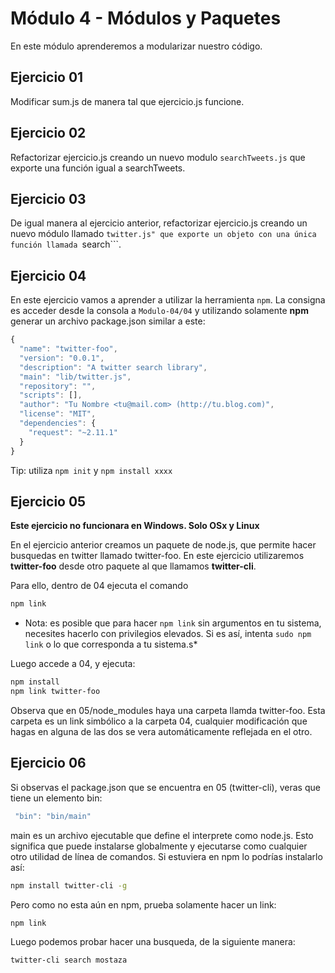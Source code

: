 # Módulo 4 - Módulos y Paquetes

En este módulo aprenderemos a modularizar nuestro código.

## Ejercicio 01

Modificar sum.js de manera tal que ejercicio.js funcione.

## Ejercicio 02

Refactorizar ejercicio.js creando un nuevo modulo ```searchTweets.js``` que exporte una función igual a searchTweets.

## Ejercicio 03

De igual manera al ejercicio anterior, refactorizar ejercicio.js creando un nuevo módulo llamado ```twitter.js" que exporte un objeto con una única función llamada ```search```.

## Ejercicio 04

En este ejercicio vamos a aprender a utilizar la herramienta ```npm```. La consigna es acceder desde la consola a ```Modulo-04/04``` y utilizando solamente **npm** generar un archivo package.json similar a este:

```javascript
{
  "name": "twitter-foo",
  "version": "0.0.1",
  "description": "A twitter search library",
  "main": "lib/twitter.js",
  "repository": "",
  "scripts": [],
  "author": "Tu Nombre <tu@mail.com> (http://tu.blog.com)",
  "license": "MIT",
  "dependencies": {
    "request": "~2.11.1"
  }
}
```

Tip: utiliza ```npm init``` y ```npm install xxxx``` 

## Ejercicio 05

**Este ejercicio no funcionara en Windows. Solo OSx y Linux**

En el ejercicio anterior creamos un paquete de node.js, que permite hacer busquedas en twitter llamado twitter-foo. En este ejercicio utilizaremos **twitter-foo** desde otro paquete al que llamamos **twitter-cli**.

Para ello, dentro de 04 ejecuta el comando 

```bash
npm link
```
* Nota: es posible que para hacer ```npm link``` sin argumentos en tu sistema, necesites hacerlo con privilegios elevados. Si es así, intenta ```sudo npm link``` o lo que corresponda a tu sistema.s*

Luego accede a 04, y ejecuta:

```bash
npm install
npm link twitter-foo
```

Observa que en 05/node_modules haya una carpeta llamda twitter-foo. Esta carpeta es un link simbólico a la carpeta 04, cualquier modificación que hagas en alguna de las dos se vera automáticamente reflejada en el otro.

## Ejercicio 06

Si observas el package.json que se encuentra en 05 (twitter-cli), veras que tiene un elemento bin: 

```javascript
 "bin": "bin/main"
```

main es un archivo ejecutable que define el interprete como node.js. Esto significa que puede instalarse globalmente y ejecutarse como cualquier otro utilidad de línea de comandos. Si estuviera en npm lo podrías instalarlo así:

```bash
npm install twitter-cli -g
```

Pero como no esta aún en npm, prueba solamente hacer un link:

```bash
npm link
```

Luego podemos probar hacer una busqueda, de la siguiente manera:


```bash
twitter-cli search mostaza
```
